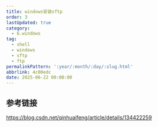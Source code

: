 ```yaml
---
title: windows安装sftp
order: 3
lastUpdated: true
category:
  - 6.windows
tag:
  - shell
  - windows
  - sftp
  - ftp
permalinkPattern: ':year/:month/:day/:slug.html'
abbrlink: 4c00edc
date: 2025-06-22 00:00:00
---
```

## 参考链接
https://blog.csdn.net/qinhuaifeng/article/details/134422259